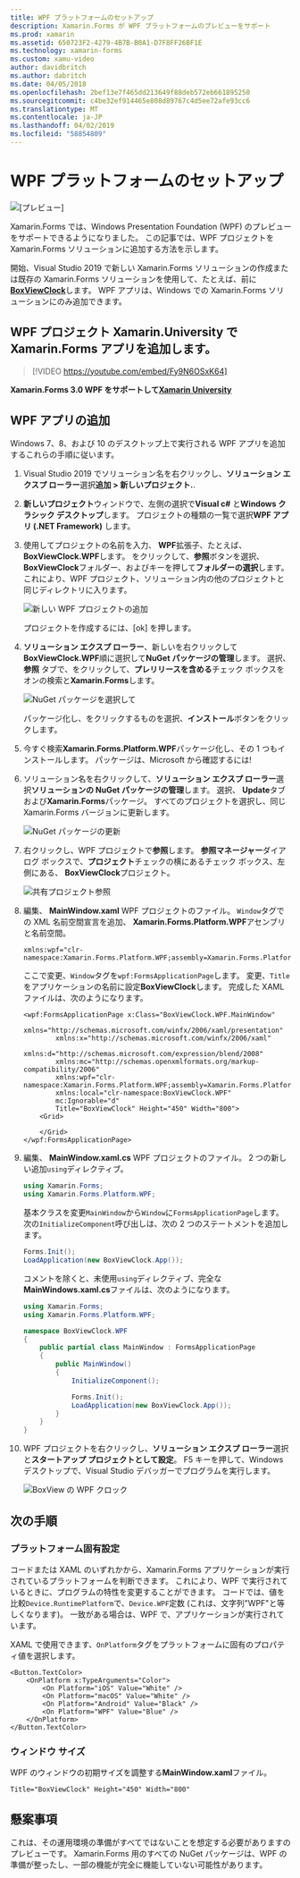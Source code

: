 ```yaml
---
title: WPF プラットフォームのセットアップ
description: Xamarin.Forms が WPF プラットフォームのプレビューをサポート
ms.prod: xamarin
ms.assetid: 650723F2-4279-4B7B-B0A1-D7F8FF26BF1E
ms.technology: xamarin-forms
ms.custom: xamu-video
author: davidbritch
ms.author: dabritch
ms.date: 04/05/2018
ms.openlocfilehash: 2bef13e7f465dd213649f88deb572eb661895250
ms.sourcegitcommit: c4be32ef914465e808d89767c4d5ee72afe93cc6
ms.translationtype: MT
ms.contentlocale: ja-JP
ms.lasthandoff: 04/02/2019
ms.locfileid: "58854809"
---
```

# <a name="wpf-platform-setup"></a>WPF プラットフォームのセットアップ

![[プレビュー]](~/media/shared/preview.png)

Xamarin.Forms では、Windows Presentation Foundation (WPF) のプレビューをサポートできるようになりました。 この記事では、WPF プロジェクトを Xamarin.Forms ソリューションに追加する方法を示します。

開始、Visual Studio 2019 で新しい Xamarin.Forms ソリューションの作成または既存の Xamarin.Forms ソリューションを使用して、たとえば、前に[ **BoxViewClock**](https://developer.xamarin.com/samples/xamarin-forms/BoxView/BoxViewClock/)します。 WPF アプリは、Windows での Xamarin.Forms ソリューションにのみ追加できます。

## <a name="add-a-wpf-project-to-a-xamarinforms-app-with-xamarinuniversity"></a>WPF プロジェクト Xamarin.University で Xamarin.Forms アプリを追加します。

> [!VIDEO https://youtube.com/embed/Fy9N6OSxK64]

**Xamarin.Forms 3.0 WPF をサポートして[Xamarin University](https://university.xamarin.com/)**

## <a name="adding-a-wpf-app"></a>WPF アプリの追加

Windows 7、8、および 10 のデスクトップ上で実行される WPF アプリを追加するこれらの手順に従います。

1. Visual Studio 2019 でソリューション名を右クリックし、**ソリューション エクスプ ローラー**選択**追加 > 新しいプロジェクト.**.

2. **新しいプロジェクト**ウィンドウで、左側の選択で**Visual c#** と**Windows クラシック デスクトップ**します。 プロジェクトの種類の一覧で選択**WPF アプリ (.NET Framework)** します。 

3. 使用してプロジェクトの名前を入力、 **WPF**拡張子、たとえば、 **BoxViewClock.WPF**します。 をクリックして、**参照**ボタンを選択、 **BoxViewClock**フォルダー、およびキーを押して**フォルダーの選択**します。 これにより、WPF プロジェクト、ソリューション内の他のプロジェクトと同じディレクトリに入ります。

    ![新しい WPF プロジェクトの追加](wpf-images/add-new-project.png "新しい WPF プロジェクトの追加")

    プロジェクトを作成するには、[ok] を押します。

4. **ソリューション エクスプ ローラー**、新しいを右クリックして**BoxViewClock.WPF**順に選択して**NuGet パッケージの管理**します。 選択、**参照** タブで、をクリックして、**プレリリースを含める**チェック ボックスをオンの検索と**Xamarin.Forms**します。

    ![NuGet パッケージを選択して](wpf-images/select-nuget-package.png "NuGet パッケージを選択します。")

    パッケージ化し、をクリックするものを選択、**インストール**ボタンをクリックします。

5. 今すぐ検索**Xamarin.Forms.Platform.WPF**パッケージ化し、その 1 つもインストールします。 パッケージは、Microsoft から確認するには!

6. ソリューション名を右クリックして、**ソリューション エクスプ ローラー**選択**ソリューションの NuGet パッケージの管理**します。 選択、 **Update**タブおよび**Xamarin.Forms**パッケージ。 すべてのプロジェクトを選択し、同じ Xamarin.Forms バージョンに更新します。

    ![NuGet パッケージの更新](wpf-images/update-nuget-package.png "NuGet パッケージの更新") 

7. 右クリックし、WPF プロジェクトで**参照**します。 **参照マネージャー**ダイアログ ボックスで、**プロジェクト**チェックの横にあるチェック ボックス、左側にある、 **BoxViewClock**プロジェクト。

    ![共有プロジェクト参照](wpf-images/reference-shared-project.png "共有プロジェクトの参照")

8. 編集、 **MainWindow.xaml** WPF プロジェクトのファイル。 `Window`タグでの XML 名前空間宣言を追加、 **Xamarin.Forms.Platform.WPF**アセンブリと名前空間。

    ```xaml
    xmlns:wpf="clr-namespace:Xamarin.Forms.Platform.WPF;assembly=Xamarin.Forms.Platform.WPF"
    ```

    ここで変更、`Window`タグを`wpf:FormsApplicationPage`します。 変更、`Title`をアプリケーションの名前に設定**BoxViewClock**します。 完成した XAML ファイルは、次のようになります。

    ```xaml
    <wpf:FormsApplicationPage x:Class="BoxViewClock.WPF.MainWindow"
            xmlns="http://schemas.microsoft.com/winfx/2006/xaml/presentation"
            xmlns:x="http://schemas.microsoft.com/winfx/2006/xaml"
            xmlns:d="http://schemas.microsoft.com/expression/blend/2008"
            xmlns:mc="http://schemas.openxmlformats.org/markup-compatibility/2006"
            xmlns:wpf="clr-namespace:Xamarin.Forms.Platform.WPF;assembly=Xamarin.Forms.Platform.WPF"
            xmlns:local="clr-namespace:BoxViewClock.WPF"
            mc:Ignorable="d"
            Title="BoxViewClock" Height="450" Width="800">
        <Grid>
        
        </Grid>
    </wpf:FormsApplicationPage>
    ```

9. 編集、 **MainWindow.xaml.cs** WPF プロジェクトのファイル。 2 つの新しい追加`using`ディレクティブ。

    ```csharp
    using Xamarin.Forms;
    using Xamarin.Forms.Platform.WPF;
    ```

    基本クラスを変更`MainWindow`から`Window`に`FormsApplicationPage`します。 次の`InitializeComponent`呼び出しは、次の 2 つのステートメントを追加します。

    ```csharp
    Forms.Init();
    LoadApplication(new BoxViewClock.App());
    ```
    
    コメントを除くと、未使用`using`ディレクティブ、完全な**MainWindows.xaml.cs**ファイルは、次のようになります。

    ```csharp
    using Xamarin.Forms;
    using Xamarin.Forms.Platform.WPF;

    namespace BoxViewClock.WPF
    {
        public partial class MainWindow : FormsApplicationPage
        {
            public MainWindow()
            {
                InitializeComponent();

                Forms.Init();
                LoadApplication(new BoxViewClock.App());
            }
        }
    }
    ```

10. WPF プロジェクトを右クリックし、**ソリューション エクスプ ローラー**選択と**スタートアップ プロジェクトとして設定**。 F5 キーを押して、Windows デスクトップで、Visual Studio デバッガーでプログラムを実行します。

    ![BoxView の WPF クロック](wpf-images/wpf-boxviewclock.png "BoxView の WPF クロック" )

## <a name="next-steps"></a>次の手順

### <a name="platform-specifics"></a>プラットフォーム固有設定

コードまたは XAML のいずれかから、Xamarin.Forms アプリケーションが実行されているプラットフォームを判断できます。 これにより、WPF で実行されているときに、プログラムの特性を変更することができます。 コードでは、値を比較`Device.RuntimePlatform`で、`Device.WPF`定数 (これは、文字列"WPF"と等しくなります)。 一致がある場合は、WPF で、アプリケーションが実行されています。

XAML で使用できます、`OnPlatform`タグをプラットフォームに固有のプロパティ値を選択します。

```xaml
<Button.TextColor>
    <OnPlatform x:TypeArguments="Color">
        <On Platform="iOS" Value="White" />
        <On Platform="macOS" Value="White" />
        <On Platform="Android" Value="Black" />
        <On Platform="WPF" Value="Blue" />
    </OnPlatform>
</Button.TextColor>
```

### <a name="window-size"></a>ウィンドウ サイズ

WPF のウィンドウの初期サイズを調整する**MainWindow.xaml**ファイル。

```xaml
Title="BoxViewClock" Height="450" Width="800"
```

## <a name="issues"></a>懸案事項

これは、その運用環境の準備がすべてではないことを想定する必要がありますのプレビューです。 Xamarin.Forms 用のすべての NuGet パッケージは、WPF の準備が整ったし、一部の機能が完全に機能していない可能性があります。

